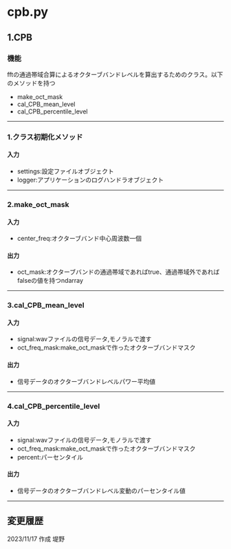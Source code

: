 # cpb.py

## 1.CPB

### 機能
fftの通過帯域合算によるオクターブバンドレベルを算出するためのクラス。以下のメソッドを持つ

* make_oct_mask
* cal_CPB_mean_level
* cal_CPB_percentile_level
---
### 1.クラス初期化メソッド
#### 入力
* settings:設定ファイルオブジェクト
* logger:アプリケーションのログハンドラオブジェクト
---
### 2.make_oct_mask
#### 入力
* center_freq:オクターブバンド中心周波数一個
#### 出力
* oct_mask:オクターブバンドの通過帯域であればtrue、通過帯域外であればfalseの値を持つndarray
---
### 3.cal_CPB_mean_level
#### 入力
* signal:wavファイルの信号データ,モノラルで渡す
* oct_freq_mask:make_oct_maskで作ったオクターブバンドマスク
#### 出力
* 信号データのオクターブバンドレベルパワー平均値
---
### 4.cal_CPB_percentile_level
#### 入力
* signal:wavファイルの信号データ,モノラルで渡す
* oct_freq_mask:make_oct_maskで作ったオクターブバンドマスク
* percent:パーセンタイル
#### 出力
* 信号データのオクターブバンドレベル変動のパーセンタイル値
---
## 変更履歴
2023/11/17 作成 堤野
